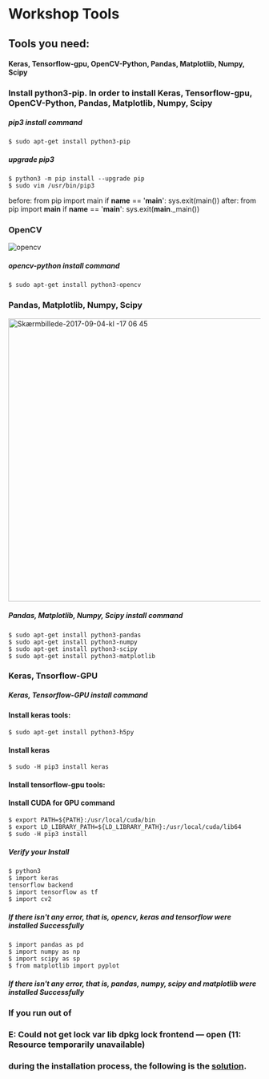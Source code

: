 # Workshop Tools
## Tools you need:
#### Keras, Tensorflow-gpu, OpenCV-Python, Pandas, Matplotlib, Numpy, Scipy
### Install python3-pip. In order to install Keras, Tensorflow-gpu, OpenCV-Python, Pandas, Matplotlib, Numpy, Scipy
##### pip3 install command
    $ sudo apt-get install python3-pip
##### upgrade pip3
    $ python3 -m pip install --upgrade pip 
    $ sudo vim /usr/bin/pip3 
before:
    from pip import main
    if __name__ == '__main__':
        sys.exit(main())
after:
    from pip import __main__
    if __name__ == '__main__':
       sys.exit(__main__._main())
### OpenCV
![opencv](https://user-images.githubusercontent.com/53148219/69027016-4c0a9700-0a08-11ea-998e-0c0360039ce5.jpg)
##### opencv-python install command
    $ sudo apt-get install python3-opencv
### Pandas, Matplotlib, Numpy, Scipy
<img width="565" alt="Skærmbillede-2017-09-04-kl -17 06 45" src="https://user-images.githubusercontent.com/53148219/69063934-4c328300-0a58-11ea-8bac-9b200d9fb714.png">

##### Pandas, Matplotlib, Numpy, Scipy install command
    $ sudo apt-get install python3-pandas
    $ sudo apt-get install python3-numpy
    $ sudo apt-get install python3-scipy
    $ sudo apt-get install python3-matplotlib
### Keras, Tnsorflow-GPU
##### Keras, Tensorflow-GPU install command
#### Install keras tools:
    $ sudo apt-get install python3-h5py
#### Install keras
    $ sudo -H pip3 install keras
#### Install tensorflow-gpu tools:
#### Install CUDA for GPU command
    $ export PATH=${PATH}:/usr/local/cuda/bin
    $ export LD_LIBRARY_PATH=${LD_LIBRARY_PATH}:/usr/local/cuda/lib64
    $ sudo -H pip3 install 
##### Verify your Install
    $ python3
    $ import keras
    tensorflow backend
    $ import tensorflow as tf
    $ import cv2
##### If there isn't any error, that is, opencv, keras and tensorflow were installed Successfully
    $ import pandas as pd
    $ import numpy as np
    $ import scipy as sp
    $ from matplotlib import pyplot
##### If there isn't any error, that is, pandas, numpy, scipy and matplotlib were installed Successfully


### If you run out of
### E: Could not get lock var lib dpkg lock frontend — open (11: Resource temporarily unavailable)
### during the installation process, the following is the [solution](https://github.com/KevinTsaiCodes/nvidia-jetbot-workshop/wiki/E:-Could-not-get-lock--var-lib-dpkg-lock-frontend-%E2%80%94-open-(11:-Resource-temporarily-unavailable)).
